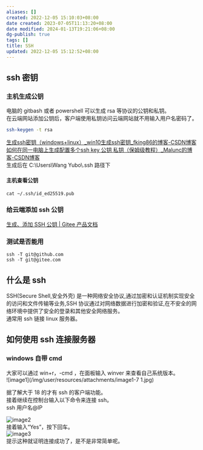 ```yaml
---
aliases: []
created: 2022-12-05 15:10:03+08:00
date created: 2023-07-05T11:13:20+08:00
date modified: 2024-01-13T19:21:06+08:00
dg-publish: true
tags: []
title: SSH
updated: 2022-12-05 15:12:52+08:00
---
```


## ssh 密钥
### 主机生成公钥
电脑的 gitbash 或者 powershell 可以生成 rsa 等协议的公钥和私钥。  
在云端网站添加公钥后，客户端使用私钥访问云端网站就不用输入用户名密码了。  
```sh
ssh-keygen -t rsa  
```
[生成ssh密钥（windows+linux）\_win10生成ssh密钥\_fking86的博客-CSDN博客](https://blog.csdn.net/jinxinxin1314/article/details/130997376)  
[如何在同一电脑上生成配置多个ssh key 公钥 私钥（保姆级教程）\_Malunc的博客-CSDN博客](https://blog.csdn.net/qq_55558061/article/details/124117445)  
生成后在 C:\Users\Wang Yubo\\.ssh 路径下
#### 主机查看公钥
```
cat ~/.ssh/id_ed25519.pub
```
### 给云端添加 ssh 公钥
[生成、添加 SSH 公钥 | Gitee 产品文档](https://help.gitee.com/repository/ssh-key/generate-and-add-ssh-public-key)
### 测试是否能用
```shell
ssh -T git@github.com
ssh -T git@gitee.com
```

## 什么是 ssh
SSH(Secure Shell,安全外壳) 是一种网络安全协议,通过加密和认证机制实现安全的访问和文件传输等业务,SSH 协议通过对网络数据进行加密和验证,在不安全的网络环境中提供了安全的登录和其他安全网络服务。  
通常用 ssh 链接 linux 服务器。

## 如何使用 ssh 连接服务器
### windows 自带 cmd
大家可以通过 win+r，-cmd ，在面板输入 winver 来查看自己系统版本。  
![image1](/img/user/resources/attachments/image1-7 1.jpg)

据了解大于 18 的才有 ssh 的客户端功能。  
接着继续在控制台输入以下命令来连接 ssh。  
ssh 用户名@IP

![image2](/img/user/resources/attachments/image2-34.png)  
接着输入“Yes”，按下回车。  
![image3](/img/user/resources/attachments/image3-21.png)  
提示这种就证明连接成功了，是不是非常简单呢。
